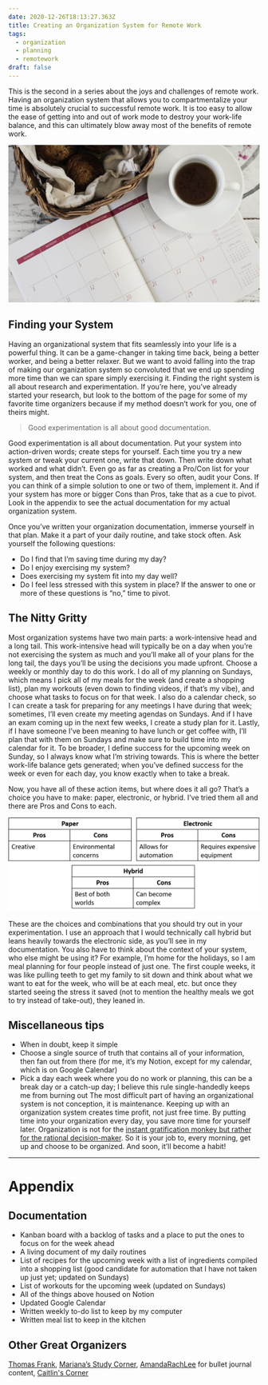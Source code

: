 ```yaml
---
date: 2020-12-26T18:13:27.363Z
title: Creating an Organization System for Remote Work
tags:
  - organization
  - planning
  - remotework
draft: false
---
```

This is the second in a series about the joys and challenges of remote work. Having an organization system that allows you to compartmentalize your time is absolutely crucial to successful remote work. It is too easy to allow the ease of getting into and out of work mode to destroy your work-life balance, and this can ultimately blow away most of the benefits of remote work.

![Photo by Debby Hudson on Unsplash](../../images/debby-hudson-TqKFiMR9O6s-unsplash.jpg "Photo by [Debby Hudson](https://unsplash.com/@hudsoncrafted?utm_source=unsplash&amp;utm_medium=referral&amp;utm_content=creditCopyText) on [Unsplash](https://unsplash.com/s/photos/planner-coffee?utm_source=unsplash&amp;utm_medium=referral&amp;utm_content=creditCopyText)")

## Finding your System
Having an organizational system that fits seamlessly into your life is a powerful thing. It can be a game-changer in taking time back, being a better worker, and being a better relaxer. But we want to avoid falling into the trap of making our organization system so convoluted that we end up spending more time than we can spare simply exercising it. Finding the right system is all about research and experimentation. If you’re here, you’ve already started your research, but look to the bottom of the page for some of my favorite time organizers because if my method doesn’t work for you, one of theirs might.

> Good experimentation is all about good documentation.

Good experimentation is all about documentation. Put your system into action-driven words; create steps for yourself. Each time you try a new system or tweak your current one, write that down. Then write down what worked and what didn’t. Even go as far as creating a Pro/Con list for your system, and then treat the Cons as goals. Every so often, audit your Cons. If you can think of a simple solution to one or two of them, implement it. And if your system has more or bigger Cons than Pros, take that as a cue to pivot. Look in the appendix to see the actual documentation for my actual organization system.

Once you’ve written your organization documentation, immerse yourself in that plan. Make it a part of your daily routine, and take stock often. Ask yourself the following questions:
* Do I find that I’m saving time during my day?
* Do I enjoy exercising my system?
* Does exercising my system fit into my day well?
* Do I feel less stressed with this system in place?
If the answer to one or more of these questions is “no,” time to pivot.

## The Nitty Gritty
Most organization systems have two main parts: a work-intensive head and a long tail. This work-intensive head will typically be on a day when you’re not exercising the system as much and you’ll make all of your plans for the long tail, the days you’ll be using the decisions you made upfront. Choose a weekly or monthly day to do this work. I do all of my planning on Sundays, which means I pick all of my meals for the week (and create a shopping list), plan my workouts (even down to finding videos, if that’s my vibe), and choose what tasks to focus on for that week. I also do a calendar check, so I can create a task for preparing for any meetings I have during that week; sometimes, I’ll even create my meeting agendas on Sundays. And if I have an exam coming up in the next few weeks, I create a study plan for it. Lastly, if I have someone I’ve been meaning to have lunch or get coffee with, I’ll plan that with them on Sundays and make sure to build time into my calendar for it. To be broader, I define success for the upcoming week on Sunday, so I always know what I’m striving towards. This is where the better work-life balance gets generated; when you’ve defined success for the week or even for each day, you know exactly when to take a break.

Now, you have all of these action items, but where does it all go? That’s a choice you have to make: paper, electronic, or hybrid. I’ve tried them all and there are Pros and Cons to each.

![Pros and cons to different organization mediums](../../images/organization_tables.png "")

These are the choices and combinations that you should try out in your experimentation. I use an approach that I would technically call hybrid but leans heavily towards the electronic side, as you’ll see in my documentation.
You also have to think about the context of your system, who else might be using it? For example, I’m home for the holidays, so I am meal planning for four people instead of just one. The first couple weeks, it was like pulling teeth to get my family to sit down and think about what we want to eat for the week, who will be at each meal, etc. but once they started seeing the stress it saved (not to mention the healthy meals we got to try instead of take-out), they leaned in.

## Miscellaneous tips
* When in doubt, keep it simple
* Choose a single source of truth that contains all of your information, then fan out from there (for me, it’s my Notion, except for my calendar, which is on Google Calendar)
* Pick a day each week where you do no work or planning, this can be a break day or a catch-up day; I believe this rule single-handedly keeps me from burning out
The most difficult part of having an organizational system is not conception, it is maintenance. Keeping up with an organization system creates time profit, not just free time. By putting time into your organization every day, you save more time for yourself later. Organization is not for the [instant gratification monkey but rather for the rational decision-maker](https://www.youtube.com/watch?v=arj7oStGLkU). So it is your job to, every morning, get up and choose to be organized. And soon, it’ll become a habit!

***
# Appendix
## Documentation
* Kanban board with a backlog of tasks and a place to put the ones to focus on for the week ahead
* A living document of my daily routines
* List of recipes for the upcoming week with a list of ingredients compiled into a shopping list (good candidate for automation that I have not taken up just yet; updated on Sundays)
* List of workouts for the upcoming week (updated on Sundays)
* All of the things above housed on Notion
* Updated Google Calendar
* Written weekly to-do list to keep by my computer
* Written meal list to keep in the kitchen

## Other Great Organizers
[Thomas Frank](https://www.youtube.com/user/electrickeye91), [Mariana’s Study Corner](https://www.youtube.com/channel/UCEHp_b02I0GvTYCBPX_0w1g), [AmandaRachLee](https://www.youtube.com/user/amandarachlee) for bullet journal content, [Caitlin's Corner](https://www.youtube.com/channel/UCSm9WJDmpZDM_m6YvkACuxg)